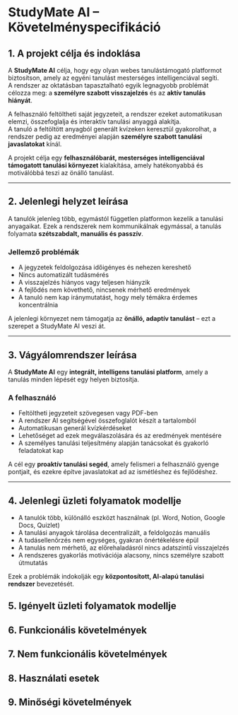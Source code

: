 # StudyMate AI – Követelményspecifikáció

## 1. A projekt célja és indoklása

A **StudyMate AI** célja, hogy egy olyan webes tanulástámogató platformot biztosítson, amely az egyéni tanulást mesterséges intelligenciával segíti.  
A rendszer az oktatásban tapasztalható egyik legnagyobb problémát célozza meg: a **személyre szabott visszajelzés** és az **aktív tanulás hiányát**.

A felhasználó feltöltheti saját jegyzeteit, a rendszer ezeket automatikusan elemzi, összefoglalja és interaktív tanulási anyaggá alakítja.  
A tanuló a feltöltött anyagból generált kvízeken keresztül gyakorolhat, a rendszer pedig az eredményei alapján **személyre szabott tanulási javaslatokat** kínál.

A projekt célja egy **felhasználóbarát, mesterséges intelligenciával támogatott tanulási környezet** kialakítása, amely hatékonyabbá és motiválóbbá teszi az önálló tanulást.

---

## 2. Jelenlegi helyzet leírása

A tanulók jelenleg több, egymástól független platformon kezelik a tanulási anyagaikat. Ezek a rendszerek nem kommunikálnak egymással, a tanulás folyamata **szétszabdalt, manuális és passzív**.

### Jellemző problémák
- A jegyzetek feldolgozása időigényes és nehezen kereshető  
- Nincs automatizált tudásmérés  
- A visszajelzés hiányos vagy teljesen hiányzik  
- A fejlődés nem követhető, nincsenek mérhető eredmények  
- A tanuló nem kap iránymutatást, hogy mely témákra érdemes koncentrálnia  

A jelenlegi környezet nem támogatja az **önálló, adaptív tanulást** – ezt a szerepet a StudyMate AI veszi át.

---

## 3. Vágyálomrendszer leírása

A **StudyMate AI** egy **integrált, intelligens tanulási platform**, amely a tanulás minden lépését egy helyen biztosítja.

### A felhasználó
- Feltöltheti jegyzeteit szövegesen vagy PDF-ben  
- A rendszer AI segítségével összefoglalót készít a tartalomból  
- Automatikusan generál kvízkérdéseket  
- Lehetőséget ad ezek megválaszolására és az eredmények mentésére  
- A személyes tanulási teljesítmény alapján tanácsokat és gyakorló feladatokat kap  

A cél egy **proaktív tanulási segéd**, amely felismeri a felhasználó gyenge pontjait, és ezekre építve javaslatokat ad az ismétléshez és fejlődéshez.

---

## 4. Jelenlegi üzleti folyamatok modellje

- A tanulók több, különálló eszközt használnak (pl. Word, Notion, Google Docs, Quizlet)  
- A tanulási anyagok tárolása decentralizált, a feldolgozás manuális  
- A tudásellenőrzés nem egységes, gyakran önértékelésre épül  
- A tanulás nem mérhető, az előrehaladásról nincs adatszintű visszajelzés  
- A rendszeres gyakorlás motivációja alacsony, nincs személyre szabott útmutatás  

Ezek a problémák indokolják egy **központosított, AI-alapú tanulási rendszer** bevezetését.

## 5. Igényelt üzleti folyamatok modellje



## 6. Funkcionális követelmények



## 7. Nem funkcionális követelmények



## 8. Használati esetek



## 9. Minőségi követelmények


